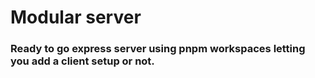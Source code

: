 # **Modular server**
### Ready to go express server using pnpm workspaces letting you add a client setup or not.